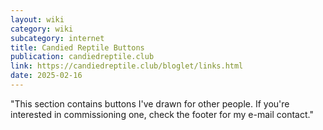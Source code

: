 ```yaml
---
layout: wiki
category: wiki
subcategory: internet
title: Candied Reptile Buttons
publication: candiedreptile.club
link: https://candiedreptile.club/bloglet/links.html
date: 2025-02-16
---
```


"This section contains buttons I've drawn for other people. If you're interested in commissioning one, check the footer for my e-mail contact."
